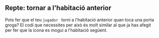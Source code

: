 ## Repte: tornar a l'habitació anterior

Pots fer que el teu `jugador ` torni a l'habitació anterior quan toca una porta groga? El codi que necessites per això és molt similar al que ja has afegit per fer que la icona es mogui a l'habitació següent.